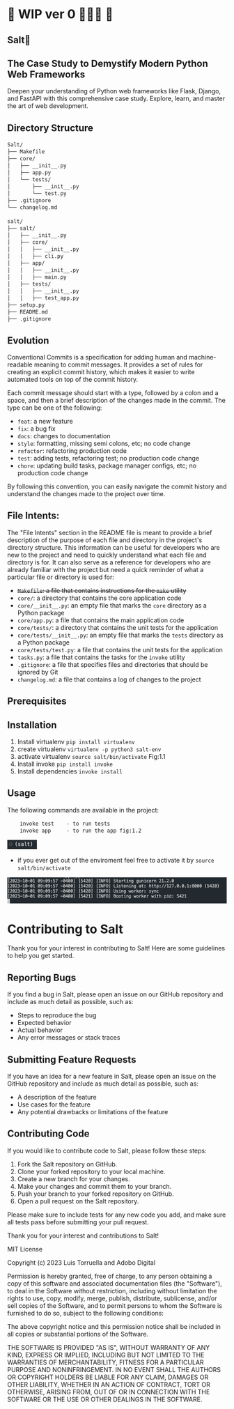  

# 🚧 WIP ver 0 👷🏿‍♂️ 🚧

## Salt🧂

## The Case Study to Demystify Modern Python Web Frameworks
Deepen your understanding of Python web frameworks like Flask, Django, and FastAPI with this comprehensive case study. Explore, learn, and master the art of web development.


## Directory Structure
```
Salt/
├── Makefile
├── core/
│   ├── __init__.py
│   ├── app.py
│   └── tests/
│       ├── __init__.py
│       └── test.py
├── .gitignore
└── changelog.md

salt/
├── salt/
│   ├── __init__.py
│   ├── core/
│   │   ├── __init__.py
│   │   ├── cli.py
│   ├── app/
│   │   ├── __init__.py
│   │   ├── main.py
│   ├── tests/
│   │   ├── __init__.py
│   │   ├── test_app.py
├── setup.py
├── README.md
├── .gitignore

```

## Evolution

Conventional Commits is a specification for adding human and machine-readable meaning to commit messages. It provides a set of rules for creating an explicit commit history, which makes it easier to write automated tools on top of the commit history.

Each commit message should start with a type, followed by a colon and a space, and then a brief description of the changes made in the commit. The type can be one of the following:

- `feat`: a new feature
- `fix`: a bug fix
- `docs`: changes to documentation
- `style`: formatting, missing semi colons, etc; no code change
- `refactor`: refactoring production code
- `test`: adding tests, refactoring test; no production code change
- `chore`: updating build tasks, package manager configs, etc; no production code change

By following this convention, you can easily navigate the commit history and understand the changes made to the project over time.


## File Intents:
The "File Intents" section in the README file is meant to provide a brief description of the purpose of each file and directory in the project's directory structure. This information can be useful for developers who are new to the project and need to quickly understand what each file and directory is for. It can also serve as a reference for developers who are already familiar with the project but need a quick reminder of what a particular file or directory is used for:
- ~~`Makefile`: a file that contains instructions for the `make` utility~~
- `core/`: a directory that contains the core application code
- `core/__init__.py`: an empty file that marks the `core` directory as a Python package
- `core/app.py`: a file that contains the main application code
- `core/tests/`: a directory that contains the unit tests for the application
- `core/tests/__init__.py`: an empty file that marks the `tests` directory as a Python package
- `core/tests/test.py`: a file that contains the unit tests for the application
- `tasks.py`: a file that contains the tasks for the `invoke` utility
- `.gitignore`: a file that specifies files and directories that should be ignored by Git
- `changelog.md`: a file that contains a log of changes to the project
 

## Prerequisites

## Installation
1. Install virtualenv `pip install virtualenv`
2. create virtualenv `virtualenv -p python3 salt-env`
3. activate virtualenv `source salt/bin/activate` Fig:1.1
4. Install invoke `pip install invoke`
5. Install dependencies `invoke install`

## Usage
The following commands are available in the project:
```
    invoke test    - to run tests
    invoke app     - to run the app fig:1.2
```


![Figure 1.1: salt-env](salt-env.png "Figure 1.1: Salt environment")

- if you ever get out of the enviroment feel free to activate it by `source salt/bin/activate`


![Fig:1.2: salt-server](salt-server.png "Fig:1.2: salt-server")



# Contributing to Salt

Thank you for your interest in contributing to Salt! Here are some guidelines to help you get started.

## Reporting Bugs

If you find a bug in Salt, please open an issue on our GitHub repository and include as much detail as possible, such as:

- Steps to reproduce the bug
- Expected behavior
- Actual behavior
- Any error messages or stack traces

## Submitting Feature Requests

If you have an idea for a new feature in Salt, please open an issue on the GitHub repository and include as much detail as possible, such as:

- A description of the feature
- Use cases for the feature
- Any potential drawbacks or limitations of the feature

## Contributing Code

If you would like to contribute code to Salt, please follow these steps:

1. Fork the Salt repository on GitHub.
2. Clone your forked repository to your local machine.
3. Create a new branch for your changes.
4. Make your changes and commit them to your branch.
5. Push your branch to your forked repository on GitHub.
6. Open a pull request on the Salt repository.

Please make sure to include tests for any new code you add, and make sure all tests pass before submitting your pull request.

Thank you for your interest and contributions to Salt!




MIT License

Copyright (c) 2023 Luis Torruella and Adobo Digital 

Permission is hereby granted, free of charge, to any person obtaining a copy
of this software and associated documentation files (the "Software"), to deal
in the Software without restriction, including without limitation the rights
to use, copy, modify, merge, publish, distribute, sublicense, and/or sell
copies of the Software, and to permit persons to whom the Software is
furnished to do so, subject to the following conditions:

The above copyright notice and this permission notice shall be included in
all copies or substantial portions of the Software.

THE SOFTWARE IS PROVIDED "AS IS", WITHOUT WARRANTY OF ANY KIND, EXPRESS OR
IMPLIED, INCLUDING BUT NOT LIMITED TO THE WARRANTIES OF MERCHANTABILITY,
FITNESS FOR A PARTICULAR PURPOSE AND NONINFRINGEMENT. IN NO EVENT SHALL THE
AUTHORS OR COPYRIGHT HOLDERS BE LIABLE FOR ANY CLAIM, DAMAGES OR OTHER
LIABILITY, WHETHER IN AN ACTION OF CONTRACT, TORT OR OTHERWISE, ARISING FROM,
OUT OF OR IN CONNECTION WITH THE SOFTWARE OR THE USE OR OTHER DEALINGS IN
THE SOFTWARE.